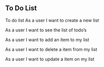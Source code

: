 ## To Do List

To do list 
As a user
I want to create a new list

As a user
I want to see the list of todo’s

As a user 
I want to add an item to my list

As a user
I want to delete a item from my list

As a user 
I want to update a item on my list
